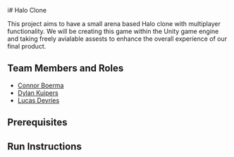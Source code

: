 i# Halo Clone

This project aims to have a small arena based Halo clone with multiplayer functionality. We will be creating this game within the Unity game engine and taking freely avialable assests to enhance the overall experience of our final product.

## Team Members and Roles

* [Connor Boerma](https://github.com/00conman/CIS350-HW2-Boerma "Named link title")
* [Dylan Kuipers](https://github.com/dkuipers13/CIS350-HW2-Kuipers.git "Named link title")
* [Lucas Devries](https://github.com/devrielu/CIS350-HW2-Devries "Named link title")

## Prerequisites

## Run Instructions
